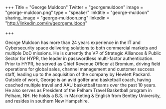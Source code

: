 +++
Title = "George Muldoon"
Twitter = "georgemuldoon"
image = "george-muldoon.png"
type = "speaker"
linktitle = "george-muldoon"
sharing_image = "george-muldoon.png"
linkedin = "http://linkedin.com/in/georgemuldoon"

+++

George Muldoon has more than 24 years experience in the IT and Cybersecurity space delivering solutions to both commercial markets and multiple DoD missions. He is currently the VP of Strategic Alliances & Public Sector for HYPR, the leader in passwordless multi-factor authentication. Prior to HYPR, he served as Chief Revenue Officer at Bromium, driving field operations for global sales, channel management and customer success staff, leading up to the acquisition of the company by Hewlett Packard. Outside of work, George is an avid golfer and basketball coach, having coached multiple travel and AAU basketball teams over the past 10 years. He also serves as President of the Pelham Travel Basketball program in Pelham, NH.
He holds a B.S. in Marketing & English from Bentley University, and resides in southern New Hampshire.
